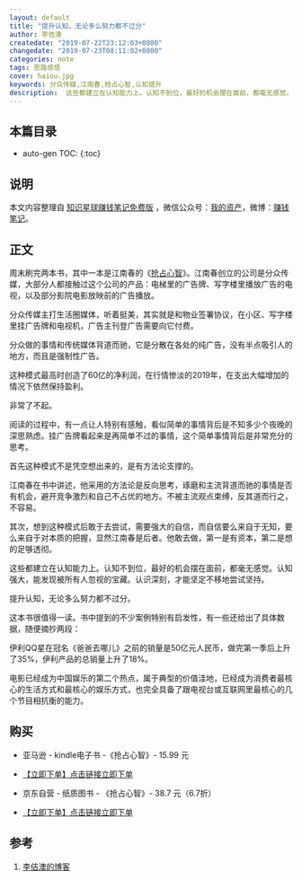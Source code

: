 ```yaml
---
layout: default
title: "提升认知，无论多么努力都不过分"
author: 李佶澳
createdate: "2019-07-22T23:12:03+0800"
changedate: "2019-07-23T08:11:02+0800"
categories: note
tags: 思路感悟
cover: haiou.jpg
keywords: 分众传媒,江南春,抢占心智,认知提升
description:  这些都建立在认知能力上。认知不到位，最好的机会摆在面前，都毫无感觉。认知强大，能发现被所有人忽视的宝藏。认识深刻，才能坚定不移地尝试坚持
---
```


## 本篇目录

* auto-gen TOC:
{:toc}

## 说明

本文内容整理自 [知识星球赚钱笔记免费版](https://t.zsxq.com/zF2VvZJ) ，微信公众号：[我的资产](https://www.lijiaocn.com/img/invest.jpg)，微博：[赚钱笔记](https://weibo.com/6876203019/profile?rightmod=1&wvr=6&mod=personinfo&is_all=1)。

## 正文

周末刷完两本书，其中一本是江南春的《[抢占心智][2]》。江南春创立的公司是分众传媒，大部分人都接触过这个公司的产品：电梯里的广告牌、写字楼里播放广告的电视，以及部分影院电影放映前的广告播放。

分众传媒主打生活圈媒体，听着挺美，其实就是和物业签署协议，在小区、写字楼里挂广告牌和电视机，广告主刊登广告需要向它付费。

分众做的事情和传统媒体背道而驰，它是分散在各处的纯广告，没有半点吸引人的地方，而且是强制性广告。

这种模式最高时创造了60亿的净利润，在行情惨淡的2019年，在支出大幅增加的情况下依然保持盈利。

非常了不起。

阅读的过程中，有一点让人特别有感触，看似简单的事情背后是不知多少个夜晚的深思熟虑。挂广告牌看起来是再简单不过的事情，这个简单事情背后是非常充分的思考。

首先这种模式不是凭空想出来的，是有方法论支撑的。

江南春在书中讲述，他采用的方法论是反向思考，琢磨和主流背道而驰的事情是否有机会，避开竞争激烈和自己不占优的地方。不被主流观点束缚，反其道而行之，不容易。

其次，想到这种模式后敢于去尝试，需要强大的自信，而自信要么来自于无知，要么来自于对本质的把握，显然江南春是后者。他敢去做，第一是有资本，第二是想的足够透彻。

这些都建立在认知能力上。认知不到位，最好的机会摆在面前，都毫无感觉。认知强大，能发现被所有人忽视的宝藏。认识深刻，才能坚定不移地尝试坚持。

提升认知，无论多么努力都不过分。

这本书很值得一读。书中提到的不少案例特别有启发性，有一些还给出了具体数据，随便摘抄两段：

伊利QQ星在冠名《爸爸去哪儿》之前的销量是50亿元人民币，做完第一季后上升了35%，伊利产品的总销量上升了18%。

电影已经成为中国娱乐的第二个热点，属于典型的价值洼地，已经成为消费者最核心的生活方式和最核心的娱乐方式，也完全具备了跟电视台或互联网里最核心的几个节目相抗衡的能力。


## 购买

* 亚马逊 - kindle电子书 -《抢占心智》- 15.99 元

* [【立即下单】点击链接立即下单](https://www.amazon.cn/dp/B07FYF98V9/ref=sr_1_1?__mk_zh_CN=%E4%BA%9A%E9%A9%AC%E9%80%8A%E7%BD%91%E7%AB%99&keywords=%E6%8A%A2%E5%8D%A0%E5%BF%83%E6%99%BA&qid=1563838362&s=gateway&sr=8-1&tag=znrio-23)

* 京东自营 - 纸质图书 - 《抢占心智》- 38.7 元（6.7折）

* [【立即下单】点击链接立即下单](https://union-click.jd.com/jdc?e=&p=AyIGZRtYFAcXBFIZWR0yEgRQGlwcAxM3EUQDS10iXhBeGlcJDBkNXg9JHU4YDk5ER1xOGRNLGEEcVV8BXURFUFdfC0RVU1JRUy1OVxUBFwZSEloUMhB4F0AySlFXZ0sYXU9yRHcRHQRRV3ILWStaJQITBlQbWRUHEwJlK1sSMkBpja3tzaejG4Gx1MCKhTdUK1sRBRAOVxNbHQQbAVErXBULIkUQXw5dbFdZA08eTFZRN2UrWCUyIgdlGGtXbEECARpdFgIaU1ZOXRBRFVMFSV0VUkcHUhtaE1IRAFMaaxcDEwNc&t=W1dCFFlQCxxKQgFHREkdSVJKSQVJHFRXFk9FUlpGQUpLCVBaTFhbXQtWVmpSWRtYEAMVDlQa)

## 参考

1. [李佶澳的博客][1]


[1]: https://www.lijiaocn.com "李佶澳的博客"
[2]: https://www.amazon.cn/dp/B07FYF98V9/ref=sr_1_1?__mk_zh_CN=%E4%BA%9A%E9%A9%AC%E9%80%8A%E7%BD%91%E7%AB%99&keywords=%E6%8A%A2%E5%8D%A0%E5%BF%83%E6%99%BA&qid=1563838362&s=gateway&sr=8-1&tag=znrio-23  "抢占心智-亚马逊"
